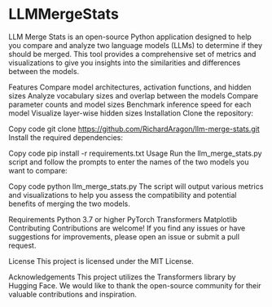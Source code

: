# LLMMergeStats

LLM Merge Stats is an open-source Python application designed to help you compare and analyze two language models (LLMs) to determine if they should be merged. This tool provides a comprehensive set of metrics and visualizations to give you insights into the similarities and differences between the models.

Features
Compare model architectures, activation functions, and hidden sizes
Analyze vocabulary sizes and overlap between the models
Compare parameter counts and model sizes
Benchmark inference speed for each model
Visualize layer-wise hidden sizes
Installation
Clone the repository:

Copy code
git clone https://github.com/RichardAragon/llm-merge-stats.git
Install the required dependencies:

Copy code
pip install -r requirements.txt
Usage
Run the llm_merge_stats.py script and follow the prompts to enter the names of the two models you want to compare:


Copy code
python llm_merge_stats.py
The script will output various metrics and visualizations to help you assess the compatibility and potential benefits of merging the two models.

Requirements
Python 3.7 or higher
PyTorch
Transformers
Matplotlib
Contributing
Contributions are welcome! If you find any issues or have suggestions for improvements, please open an issue or submit a pull request.

License
This project is licensed under the MIT License.

Acknowledgements
This project utilizes the Transformers library by Hugging Face.
We would like to thank the open-source community for their valuable contributions and inspiration.
